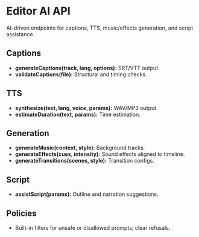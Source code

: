 # Editor AI API

AI-driven endpoints for captions, TTS, music/effects generation, and script assistance.

## Captions
- **generateCaptions(track, lang, options):** SRT/VTT output.
- **validateCaptions(file):** Structural and timing checks.

## TTS
- **synthesize(text, lang, voice, params):** WAV/MP3 output.
- **estimateDuration(text, params):** Time estimation.

## Generation
- **generateMusic(context, style):** Background tracks.
- **generateEffects(cues, intensity):** Sound effects aligned to timeline.
- **generateTransitions(scenes, style):** Transition configs.

## Script
- **assistScript(params):** Outline and narration suggestions.

## Policies
- Built-in filters for unsafe or disallowed prompts; clear refusals.
